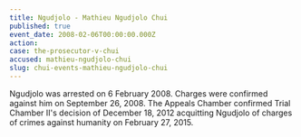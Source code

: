```yaml
---
title: Ngudjolo - Mathieu Ngudjolo Chui
published: true
event_date: 2008-02-06T00:00:00.000Z
action:
case: the-prosecutor-v-chui
accused: mathieu-ngudjolo-chui
slug: chui-events-mathieu-ngudjolo-chui
---
```



Ngudjolo was arrested on 6 February 2008. Charges were confirmed against him on September 26, 2008. The Appeals Chamber confirmed Trial Chamber II's decision of December 18, 2012 acquitting Ngudjolo of charges of crimes against humanity on February 27, 2015.